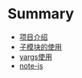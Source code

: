 # Summary

* [项目介绍](README.md)
* [子模块的使用](submodule.md)
* [yargs使用](yargs使用.md)
* [note-js](./note-js/README.md)

